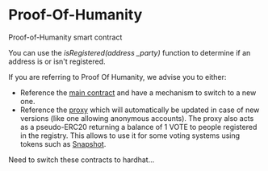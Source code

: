 # Proof-Of-Humanity
Proof-of-Humanity smart contract

You can use the *isRegistered(address _party)* function to determine if an address is or isn't registered.

If you are referring to Proof Of Humanity, we advise you to either:
- Reference the [main contract](https://etherscan.io/address/0xC5E9dDebb09Cd64DfaCab4011A0D5cEDaf7c9BDb) and have a mechanism to switch to a new one.
- Reference the [proxy](https://etherscan.io/address/0x1dAD862095d40d43c2109370121cf087632874dB) which will automatically be updated in case of new versions (like one allowing anonymous accounts). The proxy also acts as a pseudo-ERC20 returning a balance of 1 VOTE to people registered in the registry. This allows to use it for some voting systems using tokens such as [Snapshot](https://snapshot.page/).

Need to switch these contracts to hardhat...
